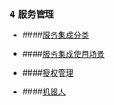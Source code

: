 ### 4 服务管理

* ####[服务集成分类](/guan-li-yuan-shou-ce/fu-wu-guan-li/fu-wu-ji-cheng-fen-lei.md)

* ####[服务集成使用场景](/guan-li-yuan-shou-ce/fu-wu-guan-li/fu-wu-ji-cheng-shi-yong-chang-jing.md)

* ####[授权管理](/guan-li-yuan-shou-ce/fu-wu-guan-li/shou-quan-guan-li.md)

* ####[机器人](/guan-li-yuan-shou-ce/fu-wu-guan-li/ji-qi-ren.md)